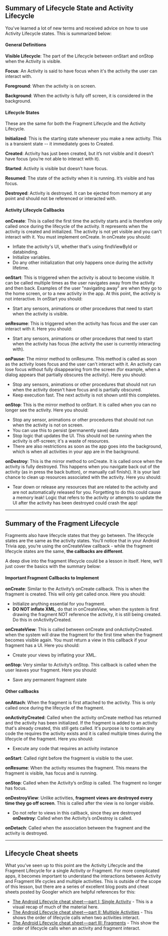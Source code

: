 ## Summary of Lifecycle State and Activity Lifecycle
You've learned a lot of new terms and received advice on how to use Activity Lifecycle states. This is summarized below:

#### General Definitions
**Visible Lifecycle**: The part of the Lifecycle between onStart and onStop when the Activity is visible.

**Focus**: An Activity is said to have focus when it's the activity the user can interact with.

**Foreground**: When the activity is on screen.

**Background**: When the activity is fully off screen, it is considered in the background.

#### Lifecycle States
These are the same for both the Fragment Lifecycle and the Activity Lifecycle.

**Initialized**: This is the starting state whenever you make a new activity. This is a transient state -- it immediately goes to Created.

**Created**: Activity has just been created, but it’s not visible and it doesn’t have focus (you’re not able to interact with it).

**Started**: Activity is visible but doesn’t have focus.

**Resumed**: The state of the activity when it is running. It’s visible and has focus.

**Destroyed**: Activity is destroyed. It can be ejected from memory at any point and should not be referenced or interacted with.

#### Activity Lifecycle Callbacks
**onCreate**: This is called the first time the activity starts and is therefore only called once during the lifecycle of the activity. It represents when the activity is created and initialized. The activity is not yet visible and you can't interact with it. You must implement onCreate. In onCreate you should:

+ Inflate the activity's UI, whether that's using findViewById or databinding.
+ Initialize variables.
+ Do any other initialization that only happens once during the activity lifetime.

**onStart**: This is triggered when the activity is about to become visible. It can be called multiple times as the user navigates away from the activity and then back. Examples of the user "navigating away" are when they go to the home screen, or to a new activity in the app. At this point, the activity is not interactive. In onStart you should:

+ Start any sensors, animations or other procedures that need to start when the activity is visible.

**onResume**: This is triggered when the activity has focus and the user can interact with it. Here you should:

+ Start any sensors, animations or other procedures that need to start when the activity has focus (the activity the user is currently interacting with).

**onPause**: The mirror method to onResume. This method is called as soon as the activity loses focus and the user can't interact with it. An activity can lose focus without fully disappearing from the screen (for example, when a dialog appears that partially obscures the activity). Here you should:

+ Stop any sensors, animations or other procedures that should not run when the activity doesn't have focus and is partially obscured.
+ Keep execution fast. The next activity is not shown until this completes.

**onStop**: This is the mirror method to onStart. It is called when you can no longer see the activity. Here you should:

+ Stop any sensor, animations or other procedures that should not run when the activity is not on screen.
+ You can use this to persist (permanently save) data
+ Stop logic that updates the UI. This should not be running when the activity is off-screen; it's a waste of resources.
+ There are also restrictions as soon as the app goes into the background, which is when all activities in your app are in the background.

**onDestroy**: This is the mirror method to onCreate. It is called once when the activity is fully destroyed. This happens when you navigate back out of the activity (as in press the back button), or manually call finish(). It is your last chance to clean up resources associated with the activity. Here you should:

+ Tear down or release any resources that are related to the activity and are not automatically released for you. Forgetting to do this could cause a memory leak! Logic that refers to the activity or attempts to update the UI after the activity has been destroyed could crash the app!

---

## Summary of the Fragment Lifecycle
Fragments also have lifecycle states that they go between. The lifecycle states are the same as the activity states. You’ll notice that in your Android Trivia app, you’re using the onCreateView callback - while the fragment lifecycle states are the same, **the callbacks are different**.

A deep dive into the fragment lifecycle could be a lesson in itself. Here, we’ll just cover the basics with the summary below:

#### Important Fragment Callbacks to Implement
**onCreate**: Similar to the Activity’s onCreate callback. This is when the fragment is created. This will only get called once. Here you should:

+ Initialize anything essential for you fragment.
+ **DO NOT inflate XML**, do that in onCreateView, when the system is first drawing the fragment NOT reference the activity, it is still being created. Do this in onActivityCreated.

**onCreateView**: This is called between onCreate and onActivityCreated. when the system will draw the fragment for the first time when the fragment becomes visible again. You must return a view in this callback if your fragment has a UI. Here you should:

+ Create your views by inflating your XML.

**onStop**: Very similar to Activity’s onStop. This callback is called when the user leaves your fragment. Here you should:

+ Save any permanent fragment state

#### Other callbacks

**onAttach**: When the fragment is first attached to the activity. This is only called once during the lifecycle of the fragment.

**onActivityCreated**: Called when the activity onCreate method has returned and the activity has been initialized. If the fragment is added to an activity that's already created, this still gets called. It's purpose is to contain any code the requires the activity exists and it is called multiple times during the lifecycle of the fragment. Here you should:

+ Execute any code that requires an activity instance

**onStart**: Called right before the fragment is visible to the user.

**onResume**: When the activity resumes the fragment. This means the fragment is visible, has focus and is running.

**onStop**: Called when the Activity’s onStop is called. The fragment no longer has focus.

**onDestroyView**: Unlike activities, **fragment views are destroyed every time they go off screen**. This is called after the view is no longer visible.

+ Do not refer to views in this callback, since they are destroyed
**onDestroy**: Called when the Activity’s onDestroy is called.

**onDetach**: Called when the association between the fragment and the activity is destroyed.

- - - 

## Lifecycle Cheat sheets

What you’ve seen up to this point are the Activity Lifecycle and the Fragment Lifecycle for a single Activity or Fragment. For more complicated apps, it becomes important to understand the interactions between Activity and Fragment life cycles and multiple activities. This is outside of the scope of this lesson, but there are a series of excellent blog posts and cheat sheets posted by Googler which are helpful references for this:

+ [The Android Lifecycle cheat sheet — part I: Single Activity][single-activity-lifecycle] - This is a visual recap of much of the material here.
+ [The Android Lifecycle cheat sheet — part II: Multiple Activities][multiple-activity-lifecycle] - This shows the order of lifecycle calls when two activities interact.
+ [The Android Lifecycle cheat sheet — part III: Fragments][fragment-lifecycle] - This show the order of lifecycle calls when an activity and fragment interact.

[single-activity-lifecycle]:https://medium.com/androiddevelopers/the-android-lifecycle-cheat-sheet-part-i-single-activities-e49fd3d202ab
[multiple-activity-lifecycle]:https://medium.com/androiddevelopers/the-android-lifecycle-cheat-sheet-part-ii-multiple-activities-a411fd139f24
[fragment-lifecycle]:https://medium.com/androiddevelopers/the-android-lifecycle-cheat-sheet-part-iii-fragments-afc87d4f37fd